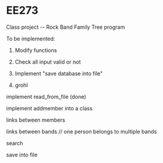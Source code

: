# EE273
Class project -- Rock Band Family Tree program







To be implemented:


1. Modify functions
2. Check all input valid or not
3. Implement "save database into file"


4. grohl


implement read_from_file (done)


implement addmember into a class

links between members


links between bands
   // one person belongs to multiple bands


search

save into file
